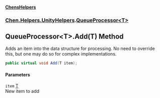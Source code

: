
#### [ChensHelpers](./index 'index')

### [Chen.Helpers.UnityHelpers](./Chen-Helpers-UnityHelpers 'Chen.Helpers.UnityHelpers').[QueueProcessor&lt;T&gt;](./Chen-Helpers-UnityHelpers-QueueProcessor-T- 'Chen.Helpers.UnityHelpers.QueueProcessor&lt;T&gt;')

## QueueProcessor&lt;T&gt;.Add(T) Method
Adds an item into the data structure for processing. No need to override this, but one may do so for complex implementations.  
```csharp
public virtual void Add(T item);
```

#### Parameters
<a name='Chen-Helpers-UnityHelpers-QueueProcessor-T--Add(T)-item'></a>
`item` [T](./Chen-Helpers-UnityHelpers-QueueProcessor-T-#Chen-Helpers-UnityHelpers-QueueProcessor-T--T 'Chen.Helpers.UnityHelpers.QueueProcessor&lt;T&gt;.T')  
New item to add  
  
